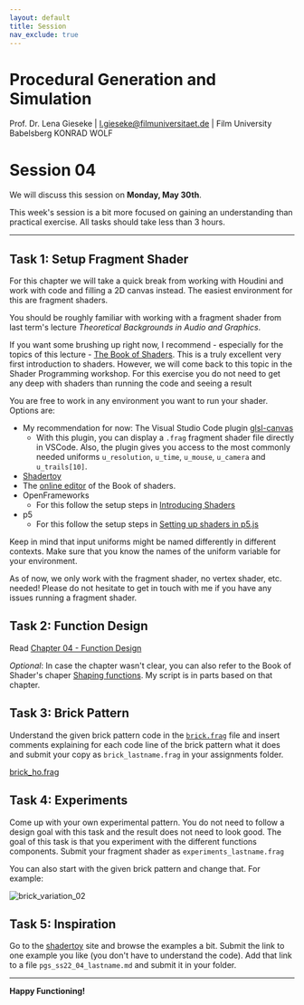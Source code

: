 ```yaml
---
layout: default
title: Session
nav_exclude: true
---
```


# Procedural Generation and Simulation

Prof. Dr. Lena Gieseke \| l.gieseke@filmuniversitaet.de \| Film University Babelsberg KONRAD WOLF

# Session 04

We will discuss this session on **Monday, May 30th**.   

This week's session is a bit more focused on gaining an understanding than practical exercise. All tasks should take less than 3 hours.

---

## Task 1: Setup Fragment Shader

For this chapter we will take a quick break from working with Houdini and work with code and filling a 2D canvas instead. The easiest environment for this are fragment shaders. 

You should be roughly familiar with working with a fragment shader from last term's lecture *Theoretical Backgrounds in Audio and Graphics*. 

If you want some brushing up right now, I recommend - especially for the topics of this lecture - [The Book of Shaders](https://thebookofshaders.com/). This is a truly excellent very first introduction to shaders. However, we will come back to this topic in the Shader Programming workshop. For this exercise you do not need to get any deep with shaders than running the code and seeing a result

You are free to work in any environment you want to run your shader. Options are:

* My recommendation for now: The Visual Studio Code plugin [glsl-canvas](https://marketplace.visualstudio.com/items?itemName=circledev.glsl-canvas)
    * With this plugin, you can display a `.frag` fragment shader file directly in VSCode. Also, the plugin gives you access to the most commonly needed uniforms `u_resolution`, `u_time`, `u_mouse`, `u_camera` and `u_trails[10]`.
* [Shadertoy](https://www.shadertoy.com/)
* The [online editor](http://editor.thebookofshaders.com/) of the Book of shaders.
* OpenFrameworks
    * For this follow the setup steps in [Introducing Shaders](https://openframeworks.cc/ofBook/chapters/shaders.html)
* p5
    * For this follow the setup steps in [Setting up shaders in p5.js](https://itp-xstory.github.io/p5js-shaders/#/./docs/setting-up-shaders-in-p5)  

Keep in mind that input uniforms might be named differently in different contexts. Make sure that you know the names of the uniform variable for your environment.  

As of now, we only work with the fragment shader, no vertex shader, etc. needed! Please do not hesitate to get in touch with me if you have any issues running a fragment shader.

## Task 2: Function Design

Read [Chapter 04 - Function Design](../../02_scripts/pgs_ss22_04_functions_script.md)

*Optional*: In case the chapter wasn't clear, you can also refer to the Book of Shader's chaper [Shaping functions](https://thebookofshaders.com/05/). My script is in parts based on that chapter.

## Task 3: Brick Pattern

<!-- TODO: Can we do this in Houdini with VEX? -->

Understand the given brick pattern code in the [`brick.frag`](brick.frag) file and insert comments explaining for each code line of the brick pattern what it does and submit your copy as `brick_lastname.frag` in your assignments folder.

[brick_ho.frag](./brick_ho.frag)

## Task 4: Experiments

Come up with your own experimental pattern. You do not need to follow a design goal with this task and the result does not need to look good. The goal of this task is that you experiment with the different functions components. Submit your fragment shader as `experiments_lastname.frag`

You can also start with the given brick pattern and change that. For example:

![brick_variation_02](img/brick_02.png)

## Task 5: Inspiration

Go to the [shadertoy](https://www.shadertoy.com/) site and browse the examples a bit. Submit the link to one example you like (you don't have to understand the code). Add that link to a file `pgs_ss22_04_lastname.md` and submit it in your folder.

---

**Happy Functioning!**

